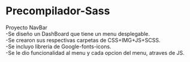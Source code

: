 # Precompilador-Sass
Proyecto NavBar<br>
  -Se diseño un DashBoard que tiene un menu desplegable.<br>
  -Se crearon sus respectivas carpetas de CSS+IMG+JS+SCSS. <br>
  -Se incluyo libreria de Google-fonts-icons.<br>
  -Se le dio funcionalidad al menu y cada opcion del menu, atraves de JS.<br>
  
